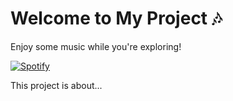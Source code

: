 # Welcome to My Project 🎶

Enjoy some music while you're exploring!

[![Spotify](https://img.shields.io/badge/Play%20on%20Spotify-1DB954?style=for-the-badge&logo=spotify&logoColor=white)](https://open.spotify.com/track/yourtrackid)

This project is about...
